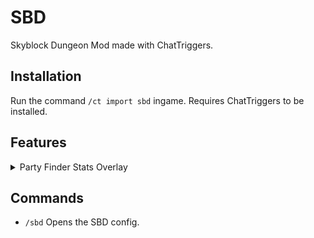 # SBD
Skyblock Dungeon Mod made with ChatTriggers.

## Installation
Run the command `/ct import sbd` ingame. Requires ChatTriggers to be installed.

## Features


<details>
<summary>Party Finder Stats Overlay</summary>

* Shows stats of players in party finder. Includes cata level, secrets, secret average, and F7 PB.
</details>

    
## Commands

- `/sbd` Opens the SBD config.
